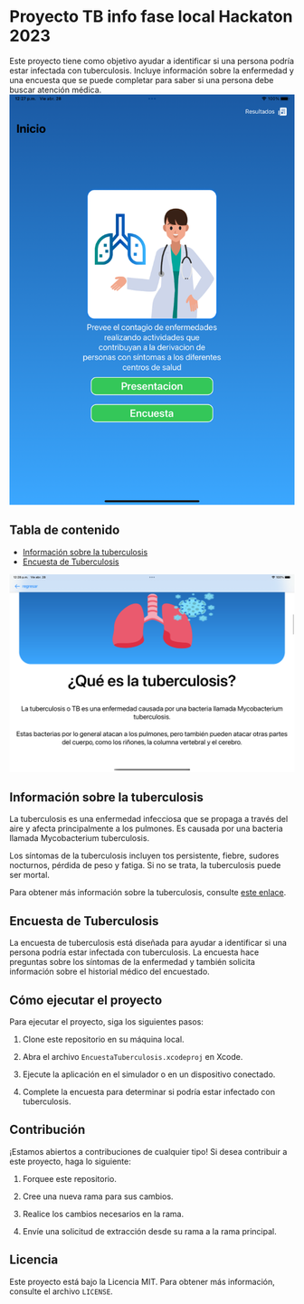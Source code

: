 # Proyecto TB info fase local Hackaton 2023

Este proyecto tiene como objetivo ayudar a identificar si una persona podría estar infectada con tuberculosis. Incluye información sobre la enfermedad y una encuesta que se puede completar para saber si una persona debe buscar atención médica.
![pantalla principal](pantallaPrincipal.png)

## Tabla de contenido

- [Información sobre la tuberculosis](#información-sobre-la-tuberculosis)
- [Encuesta de Tuberculosis](#encuesta-de-tuberculosis)

![pantalla presentacion](presentacion.png)

## Información sobre la tuberculosis

La tuberculosis es una enfermedad infecciosa que se propaga a través del aire y afecta principalmente a los pulmones. Es causada por una bacteria llamada Mycobacterium tuberculosis.

Los síntomas de la tuberculosis incluyen tos persistente, fiebre, sudores nocturnos, pérdida de peso y fatiga. Si no se trata, la tuberculosis puede ser mortal.

Para obtener más información sobre la tuberculosis, consulte [este enlace](https://www.who.int/es/news-room/fact-sheets/detail/tuberculosis).

## Encuesta de Tuberculosis

La encuesta de tuberculosis está diseñada para ayudar a identificar si una persona podría estar infectada con tuberculosis. La encuesta hace preguntas sobre los síntomas de la enfermedad y también solicita información sobre el historial médico del encuestado.


## Cómo ejecutar el proyecto

Para ejecutar el proyecto, siga los siguientes pasos:

1. Clone este repositorio en su máquina local.

2. Abra el archivo `EncuestaTuberculosis.xcodeproj` en Xcode.

3. Ejecute la aplicación en el simulador o en un dispositivo conectado.

4. Complete la encuesta para determinar si podría estar infectado con tuberculosis.

## Contribución

¡Estamos abiertos a contribuciones de cualquier tipo! Si desea contribuir a este proyecto, haga lo siguiente:

1. Forquee este repositorio.

2. Cree una nueva rama para sus cambios.

3. Realice los cambios necesarios en la rama.

4. Envíe una solicitud de extracción desde su rama a la rama principal.

## Licencia

Este proyecto está bajo la Licencia MIT. Para obtener más información, consulte el archivo `LICENSE`.
